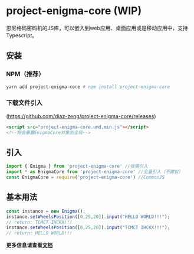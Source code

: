 # project-enigma-core (WIP) 

恩尼格码密码机的JS库，可以嵌入到web应用、桌面应用或是移动应用中，支持Typescript。

## 安装

### NPM（推荐）

```bash
yarn add project-enigma-core # npm install project-enigma-core
```

### 下载文件引入

(https://github.com/diaz-zeng/project-enigma-core/releases)

```html
<script src="project-enigma-core.umd.min.js"></script> 
<!--将会暴露EnigmaCore对象到全局-->
```

## 引入

``` js
import { Enigma } from 'project-enigma-core' //按需引入
import * as EnigmaCore from 'project-enigma-core' //全量引入（不建议）
const EnigmaCore = require('project-enigma-core') //CommonJS
```

## 基本用法

```js
const instance = new Enigma();
instance.setWheelsPosition([0,25,20]).input("HELLO WORLD!!!");
// return: TCMCT IHCKX!!!
instance.setWheelsPosition([0,25,20]).input("TCMCT IHCKX!!!");
// return: HELLO WORLD!!!
```

**更多信息请查看[文档](https://diaz-zeng.github.io/project-enigma-core/)**
